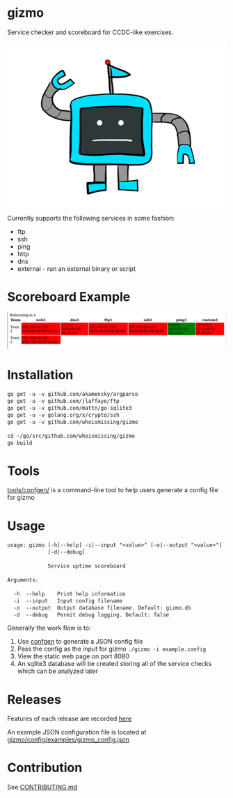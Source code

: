 # gizmo
Service checker and scoreboard for CCDC-like exercises.

<img src="./gizmo.png" style="max-width=50%; max-height=50%;" />

Currently supports the following services in some fashion:
* ftp
* ssh
* ping
* http
* dns
* external - run an external binary or script

# Scoreboard Example

![](scoreboard_example.png)

# Installation

```
go get -u -v github.com/akamensky/argparse
go get -u -v github.com/jlaffaye/ftp
go get -u -v github.com/mattn/go-sqlite3
go get -u -v golang.org/x/crypto/ssh
go get -u -v github.com/whoismissing/gizmo

cd ~/go/src/github.com/whoismissing/gizmo
go build
```

# Tools

[tools/confgen/](./tools/confgen) is a command-line tool to help users generate a config file for gizmo

# Usage

```
usage: gizmo [-h|--help] -i|--input "<value>" [-o|--output "<value>"]
             [-d|--debug]

             Service uptime scoreboard

Arguments:

  -h  --help    Print help information
  -i  --input   Input config filename
  -o  --output  Output database filename. Default: gizmo.db
  -d  --debug   Permit debug logging. Default: false

```

Generally the work flow is to:
1. Use [confgen](./tools/confgen) to generate a JSON config file
2. Pass the config as the input for gizmo `./gizmo -i example.config`
3. View the static web page on port 8080
4. An sqlite3 database will be created storing all of the service checks which can be analyzed later

# Releases

Features of each release are recorded [here](https://github.com/whoismissing/gizmo/releases)

An example JSON configuration file is located at [gizmo/config/examples/gizmo_config.json](https://github.com/whoismissing/gizmo/blob/master/config/examples/gizmo_config.json)

# Contribution

See [CONTRIBUTING.md](CONTRIBUTING.md)
